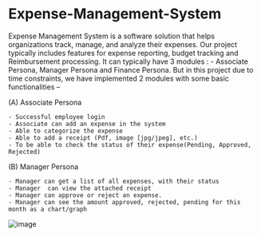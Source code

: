 # Expense-Management-System
Expense Management System is a software solution that helps organizations track, manage, and analyze their expenses. Our project typically includes features for expense reporting, budget tracking and Reimbursement processing.
It can typically have 3 modules : - Associate Persona, Manager Persona and Finance Persona. But in this project due to time constraints, we have implemented 2 modules with some basic functionalities –

(A) Associate Persona 

	- Successful employee login
	- Associate can add an expense in the system
	- Able to categorize the expense
	- Able to add a receipt (Pdf, image [jpg/jpeg], etc.) 
	- To be able to check the status of their expense(Pending, Approved, Rejected)

(B) Manager Persona

	- Manager can get a list of all expenses, with their status 
	- Manager  can view the attached receipt
	- Manager can approve or reject an expense.
	- Manager can see the amount approved, rejected, pending for this month as a chart/graph

![image](https://github.com/user-attachments/assets/7d5a239e-5622-482b-a0a3-745f3164531e)
